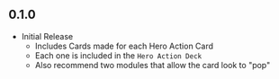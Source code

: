 ## 0.1.0

- Initial Release
  - Includes Cards made for each Hero Action Card
  - Each one is included in the `Hero Action Deck`
  - Also recommend two modules that allow the card look to "pop"

